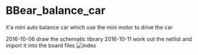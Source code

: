 # BBear_balance_car
it'a mini auto balance car which use the mini motor to drive the car

2016-10-06
draw the schematic library
2016-10-11
work out the netlist and import it into the board files
![index](https://github.com/bigbearishappy/BBear_balance_car/tree/master/doc/car_picture/title1.png)
